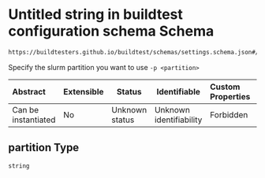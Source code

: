 # Untitled string in buildtest configuration schema Schema

```txt
https://buildtesters.github.io/buildtest/schemas/settings.schema.json#/definitions/slurm/properties/partition
```

Specify the slurm partition you want to use `-p <partition>`


| Abstract            | Extensible | Status         | Identifiable            | Custom Properties | Additional Properties | Access Restrictions | Defined In                                                                   |
| :------------------ | ---------- | -------------- | ----------------------- | :---------------- | --------------------- | ------------------- | ---------------------------------------------------------------------------- |
| Can be instantiated | No         | Unknown status | Unknown identifiability | Forbidden         | Allowed               | none                | [settings.schema.json\*](../out/settings.schema.json "open original schema") |

## partition Type

`string`

